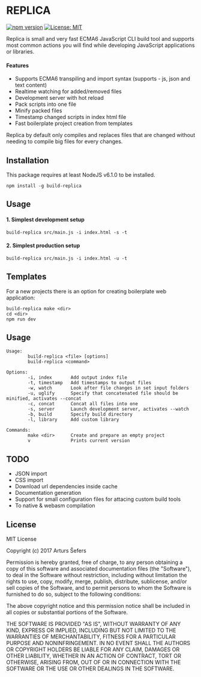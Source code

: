 # REPLICA

[![npm version](https://badge.fury.io/js/build-replica.svg)](https://badge.fury.io/js/build-replica)
[![License: MIT](https://img.shields.io/badge/License-MIT-yellow.svg)](https://opensource.org/licenses/MIT)

Replica is small and very fast ECMA6 JavaScript CLI build tool and supports most common actions you will find while developing JavaScript applications or libraries.

#### Features
* Supports ECMA6 transpiling and import syntax (supports - js, json and text content)
* Realtime watching for added/removed files
* Development server with hot reload
* Pack scripts into one file
* Minify packed files
* Timestamp changed scripts in index html file
* Fast boilerplate project creation from templates

Replica by default only compiles and replaces files that are changed without needing to compile big files for every changes.

## Installation

This package requires at least NodeJS v6.1.0 to be installed.

```
npm install -g build-replica
```

## Usage

#### 1. Simplest development setup
```
build-replica src/main.js -i index.html -s -t
```

#### 2. Simplest production setup
```
build-replica src/main.js -i index.html -u -t
```

## Templates
For a new projects there is an option for creating boilerplate web application:
```
build-replica make <dir>
cd <dir>
npm run dev
```

## Usage

```
Usage:
        build-replica <file> [options]
        build-replica <command>

Options:
        -i, index       Add output index file
        -t, timestamp   Add timestamps to output files
        -w, watch       Look after file changes in set input folders
        -u, uglify      Specify that concatenated file should be minified, activates --concat
        -c, concat      Concat all files into one
        -s, server      Launch development server, activates --watch
        -b, build       Specify build directory
        -l, library     Add custom library

Commands:
        make <dir>      Create and prepare an empty project
        v               Prints current version
```

## TODO

- JSON import
- CSS import
- Download url dependencies inside cache
- Documentation generation
- Support for small configuration files for attacing custom build tools
- To native & webasm compilation

## License

MIT License

Copyright (c) 2017 Arturs Šefers

Permission is hereby granted, free of charge, to any person obtaining a copy
of this software and associated documentation files (the "Software"), to deal
in the Software without restriction, including without limitation the rights
to use, copy, modify, merge, publish, distribute, sublicense, and/or sell
copies of the Software, and to permit persons to whom the Software is
furnished to do so, subject to the following conditions:

The above copyright notice and this permission notice shall be included in all
copies or substantial portions of the Software.

THE SOFTWARE IS PROVIDED "AS IS", WITHOUT WARRANTY OF ANY KIND, EXPRESS OR
IMPLIED, INCLUDING BUT NOT LIMITED TO THE WARRANTIES OF MERCHANTABILITY,
FITNESS FOR A PARTICULAR PURPOSE AND NONINFRINGEMENT. IN NO EVENT SHALL THE
AUTHORS OR COPYRIGHT HOLDERS BE LIABLE FOR ANY CLAIM, DAMAGES OR OTHER
LIABILITY, WHETHER IN AN ACTION OF CONTRACT, TORT OR OTHERWISE, ARISING FROM,
OUT OF OR IN CONNECTION WITH THE SOFTWARE OR THE USE OR OTHER DEALINGS IN THE
SOFTWARE.
